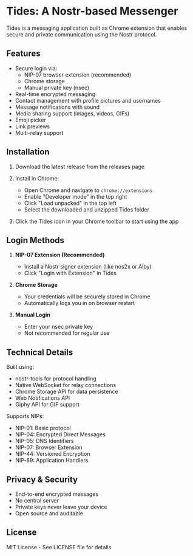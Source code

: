 # Tides: A Nostr-based Messenger

Tides is a messaging application built as Chrome extension that enables secure and private communication using the Nostr protocol.

## Features

- Secure login via:
  - NIP-07 browser extension (recommended)
  - Chrome storage
  - Manual private key (nsec)
- Real-time encrypted messaging
- Contact management with profile pictures and usernames
- Message notifications with sound
- Media sharing support (images, videos, GIFs)
- Emoji picker
- Link previews
- Multi-relay support

## Installation

1. Download the latest release from the releases page

2. Install in Chrome:
   - Open Chrome and navigate to `chrome://extensions`
   - Enable "Developer mode" in the top right
   - Click "Load unpacked" in the top left
   - Select the downloaded and unzipped Tides folder

3. Click the Tides icon in your Chrome toolbar to start using the app

## Login Methods

1. **NIP-07 Extension (Recommended)**
   - Install a Nostr signer extension (like nos2x or Alby)
   - Click "Login with Extension" in Tides

2. **Chrome Storage**
   - Your credentials will be securely stored in Chrome
   - Automatically logs you in on browser restart

3. **Manual Login**
   - Enter your nsec private key
   - Not recommended for regular use

## Technical Details

Built using:
- nostr-tools for protocol handling
- Native WebSocket for relay connections
- Chrome Storage API for data persistence
- Web Notifications API
- Giphy API for GIF support

Supports NIPs:
- NIP-01: Basic protocol
- NIP-04: Encrypted Direct Messages
- NIP-05: DNS Identifiers
- NIP-07: Browser Extension
- NIP-44: Versioned Encryption
- NIP-89: Application Handlers

## Privacy & Security

- End-to-end encrypted messages
- No central server
- Private keys never leave your device
- Open source and auditable

## License

MIT License - See LICENSE file for details
